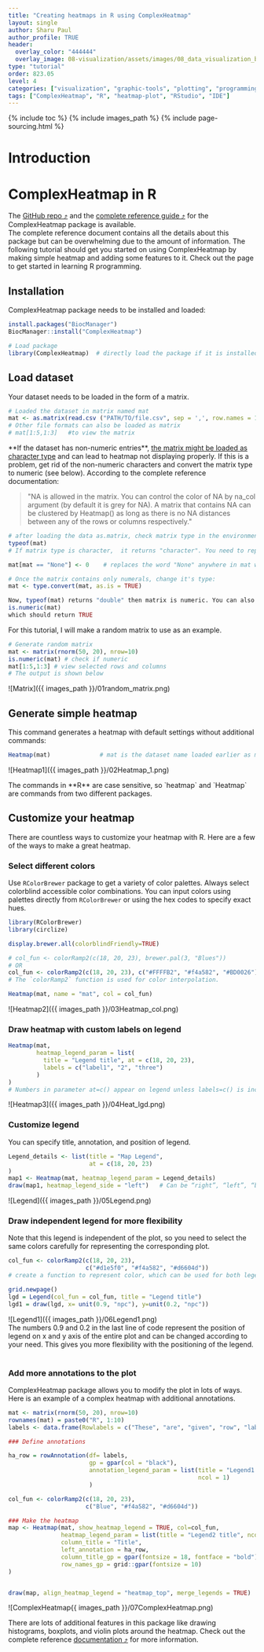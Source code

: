 ```yaml
---
title: "Creating heatmaps in R using ComplexHeatmap"
layout: single
author: Sharu Paul
author_profile: TRUE
header:
  overlay_color: "444444"
  overlay_image: 08-visualization/assets/images/08_data_visualization_banner.png
type: "tutorial"
order: 823.05
level: 4
categories: ["visualization", "graphic-tools", "plotting", "programming", "library-package-module", "installation"]
tags: ["ComplexHeatmap", "R", "heatmap-plot", "RStudio", "IDE"]
---
```


{% include toc %}
{% include images_path %}
{% include page-sourcing.html %}


# Introduction

# ComplexHeatmap in R
The <a href="https://github.com/jokergoo/ComplexHeatmap" target="_blank">GitHub repo ⤴</a> and the <a href="https://jokergoo.github.io/ComplexHeatmap-reference/book/" target="_blank">complete reference guide ⤴</a> for the ComplexHeatmap package is available. <br>
The complete reference document contains all the details about this package but can be overwhelming due to the amount of information. The following tutorial should get you started on using ComplexHeatmap by making simple heatmap and adding some features to it. Check out the <a class="t-links" href="541"></a> page to get started in learning R programming.<br>

## Installation
ComplexHeatmap package needs to be installed and loaded: <br>
```r
install.packages("BiocManager")
BiocManager::install("ComplexHeatmap")

# Load package
library(ComplexHeatmap)  # directly load the package if it is installed already
```


## Load dataset
Your dataset needs to be loaded in the form of a matrix.

```r
# Loaded the dataset in matrix named mat
mat <- as.matrix(read.csv ("PATH/TO/file.csv", sep = ',', row.names = 1, header=T))
# Other file formats can also be loaded as matrix
# mat[1:5,1:3]   #to view the matrix
```

<div class="warning" markdown="1">
**If the dataset has non-numeric entries**, <u>the matrix might be loaded as character type</u> and can lead to heatmap not displaying properly. If this is a problem, get rid of the non-numeric characters and convert the matrix type to numeric (see below). <base class="mb">
According to the complete reference documentation: <base class="mb">
<blockquote class="mb-0 mt-0">"NA is allowed in the matrix. You can control the color of NA by na_col argument (by default it is grey for NA). A matrix that contains NA can be clustered by Heatmap() as long as there is no NA distances between any of the rows or columns respectively."</blockquote>
</div>

```r
# after loading the data as.matrix, check matrix type in the environment panel in RStudio or by using:
typeof(mat)
# If matrix type is character,  it returns "character". You need to replace any characters with numbers.

mat[mat == "None"] <- 0    # replaces the word "None" anywhere in mat with 0

# Once the matrix contains only numerals, change it's type:
mat <- type.convert(mat, as.is = TRUE)

Now, typeof(mat) returns "double" then matrix is numeric. You can also use
is.numeric(mat)
which should return TRUE
```

For this tutorial, I will make a random matrix to use as an example. <br>

```r
# Generate random matrix
mat <- matrix(rnorm(50, 20), nrow=10)
is.numeric(mat) # check if numeric
mat[1:5,1:3] # view selected rows and columns
# The output is shown below
```

![Matrix]({{ images_path }}/01random_matrix.png)
<br>

## Generate simple heatmap
This command generates a heatmap with default settings without additional commands: <br>

```r
Heatmap(mat)              # mat is the dataset name loaded earlier as matrix
```

![Heatmap1]({{ images_path }}/02Heatmap_1.png)
<br>

<div class="warning" markdown="1">
The commands in **R** are case sensitive, so `heatmap` and `Heatmap` are commands from two different packages.
</div>


## Customize your heatmap
There are countless ways to customize your heatmap with R. Here are a few of the ways to make a great heatmap. <br>

### Select different colors

Use `RColorBrewer` package to get a variety of color palettes. Always select colorblind accessible color combinations. You can input colors using palettes directly from `RColorBrewer` or using the hex codes to specify exact hues. <br>

```r
library(RColorBrewer)
library(circlize)

display.brewer.all(colorblindFriendly=TRUE)

# col_fun <- colorRamp2(c(18, 20, 23), brewer.pal(3, "Blues"))
# OR
col_fun <- colorRamp2(c(18, 20, 23), c("#FFFFB2", "#f4a582", "#BD0026"))
# The `colorRamp2` function is used for color interpolation.

Heatmap(mat, name = "mat", col = col_fun)
```

![Heatmap2]({{ images_path }}/03Heatmap_col.png)
<br>

### Draw heatmap with custom labels on legend

```r
Heatmap(mat,
        heatmap_legend_param = list(
          title = "Legend title", at = c(18, 20, 23),
          labels = c("label1", "2", "three")
        )
)
# Numbers in parameter at=c() appear on legend unless labels=c() is included.
```

![Heatmap3]({{ images_path }}/04Heat_lgd.png)
<br>

### Customize legend
You can specify title, annotation, and position of legend. <br>

```r
Legend_details <- list(title = "Map Legend",
                       at = c(18, 20, 23)
)
map1 <- Heatmap(mat, heatmap_legend_param = Legend_details)
draw(map1, heatmap_legend_side = "left")   # Can be “right”, “left”, “bottom”, “top”
```

![Legend]({{ images_path }}/05Legend.png)

### Draw independent legend for more flexibility
Note that this legend is independent of the plot, so you need to select the same colors carefully for representing the corresponding plot. <br>

```r
col_fun <- colorRamp2(c(18, 20, 23),
                      c("#d1e5f0", "#f4a582", "#d6604d"))
# create a function to represent color, which can be used for both legend and heatmap to avoid selecting different colors for both

grid.newpage()
lgd = Legend(col_fun = col_fun, title = "Legend title")
lgd1 = draw(lgd, x= unit(0.9, "npc"), y=unit(0.2, "npc"))
```

![Legend1]({{ images_path }}/06Legend1.png)
<br>
The numbers 0.9 and 0.2 in the last line of code represent the position of legend on x and y axis of the entire plot and can be changed according to your need. This gives you more flexibility with the positioning of the legend. <br>
<br>
### Add more annotations to the plot
ComplexHeatmap package allows you to modify the plot in lots of ways. Here is an example of a complex heatmap with additional annotations.

```r
mat <- matrix(rnorm(50, 20), nrow=10)
rownames(mat) = paste0("R", 1:10)
labels <- data.frame(Rowlabels = c("These", "are", "given", "row", "labels", "These", "are", "given", "row", "labels"))

### Define annotations

ha_row = rowAnnotation(df= labels,
                       gp = gpar(col = "black"),
                       annotation_legend_param = list(title = "Legend1 title",
                                                      ncol = 1)
                       )

col_fun <- colorRamp2(c(18, 20, 23),
                      c("Blue", "#f4a582", "#d6604d"))

### Make the heatmap
map <- Heatmap(mat, show_heatmap_legend = TRUE, col=col_fun,
               heatmap_legend_param = list(title = "Legend2 title", ncol = 1),
               column_title = "Title",
               left_annotation = ha_row,
               column_title_gp = gpar(fontsize = 18, fontface = "bold"),
               row_names_gp = grid::gpar(fontsize = 10)
)


draw(map, align_heatmap_legend = "heatmap_top", merge_legends = TRUE)
```

![ComplexHeatmap{{ images_path }}/07ComplexHeatmap.png)
<br>

There are lots of additional features in this package like drawing histograms, boxplots, and violin plots around the heatmap. Check out the complete reference <a href="https://jokergoo.github.io/ComplexHeatmap-reference/book/" target="_blank">documentation ⤴</a> for more information. <br> <br>
